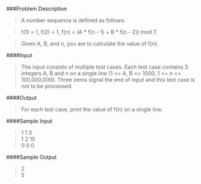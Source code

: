 ###Problem Description
>A number sequence is defined as follows:

>f(1) = 1, f(2) = 1, f(n) = (A * f(n - 1) + B * f(n - 2)) mod 7.

>Given A, B, and n, you are to calculate the value of f(n).
 
####Input
>The input consists of multiple test cases. Each test case contains 3 integers A, B and n on a single line (1 <= A, B <= 1000, 1 <= n <= 100,000,000). Three zeros signal the end of input and this test case is not to be processed.
 

####Output
>For each test case, print the value of f(n) on a single line.
 

####Sample Input
>1 1 3<br />
1 2 10<br />
0 0 0<br />
 

####Sample Output
>2<br />
5<br />

